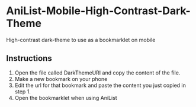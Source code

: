 # AniList-Mobile-High-Contrast-Dark-Theme
High-contrast dark-theme to use as a bookmarklet on mobile

## Instructions
1. Open the file called DarkThemeURI and copy the content of the file.
2. Make a new bookmark on your phone
3. Edit the url for that bookmark and paste the content you just copied in step 1.
4. Open the bookmarklet when using AniList
